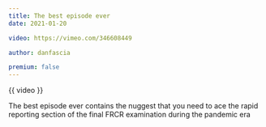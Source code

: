```yaml
---
title: The best episode ever
date: 2021-01-20

video: https://vimeo.com/346608449

author: danfascia

premium: false
---
```


{{ video }}

The best episode ever contains the nuggest that you need to ace the rapid reporting section of the final FRCR examination during the pandemic era